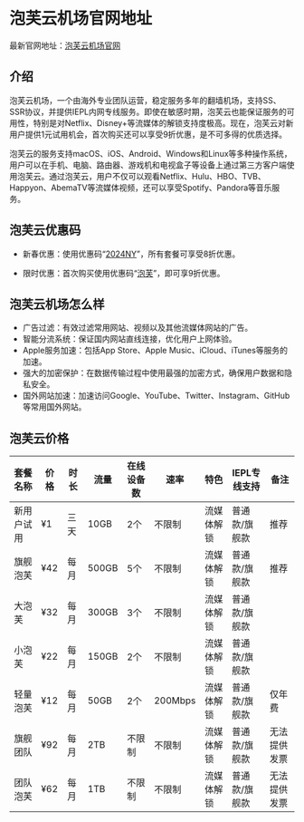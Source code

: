 # 泡芙云机场官网地址

最新官网地址：[泡芙云机场官网](https://www.paofu.cloud/auth/register?code=cRWY)


## 介绍

泡芙云机场，一个由海外专业团队运营，稳定服务多年的翻墙机场，支持SS、SSR协议，并提供IEPL内网专线服务。即使在敏感时期，泡芙云也能保证服务的可用性，特别是对Netflix、Disney+等流媒体的解锁支持度极高。现在，泡芙云对新用户提供1元试用机会，首次购买还可以享受9折优惠，是不可多得的优质选择。

泡芙云的服务支持macOS、iOS、Android、Windows和Linux等多种操作系统，用户可以在手机、电脑、路由器、游戏机和电视盒子等设备上通过第三方客户端使用泡芙云。通过泡芙云，用户不仅可以观看Netflix、Hulu、HBO、TVB、Happyon、AbemaTV等流媒体视频，还可以享受Spotify、Pandora等音乐服务。



## 泡芙云优惠码

- 新春优惠：使用优惠码“[2024NY](https://www.paofu.cloud/auth/register?code=cRWY)”，所有套餐可享受8折优惠。

- 限时优惠：首次购买使用优惠码“[泡芙](https://www.paofu.cloud/auth/register?code=cRWY)”，即可享9折优惠。

## 泡芙云机场怎么样


- 广告过滤：有效过滤常用网站、视频以及其他流媒体网站的广告。
- 智能分流系统：保证国内网站直线连接，优化用户上网体验。
- Apple服务加速：包括App Store、Apple Music、iCloud、iTunes等服务的加速。
- 强大的加密保护：在数据传输过程中使用最强的加密方式，确保用户数据和隐私安全。
- 国外网站加速：加速访问Google、YouTube、Twitter、Instagram、GitHub等常用国外网站。

## 泡芙云价格


| 套餐名称    | 价格  | 时长 | 流量     | 在线设备数     | 速率     | 特色         | IEPL专线支持        | 备注           |
|------------|------|-----|---------|-------------|---------|------------|-------------------|---------------|
| 新用户试用  | ¥1   | 三天 | 10GB    | 2个         | 不限制   | 流媒体解锁   | 普通款/旗舰款      | 推荐            |
| 旗舰泡芙    | ¥42  | 每月 | 500GB   | 5个         | 不限制   | 流媒体解锁   | 普通款/旗舰款      | 推荐            |
| 大泡芙      | ¥32  | 每月 | 300GB   | 3个         | 不限制   | 流媒体解锁   | 普通款/旗舰款      |                |
| 小泡芙      | ¥22  | 每月 | 150GB   | 2个         | 不限制   | 流媒体解锁   | 普通款/旗舰款      |                |
| 轻量泡芙    | ¥12  | 每月 | 50GB    | 2个         | 200Mbps | 流媒体解锁   | 普通款/旗舰款      | 仅年费         |
| 旗舰团队    | ¥92  | 每月 | 2TB     | 不限制       | 不限制   | 流媒体解锁   | 普通款/旗舰款      | 无法提供发票   |
| 团队泡芙    | ¥62  | 每月 | 1TB     | 不限制       | 不限制   | 流媒体解锁   | 普通款/旗舰款      | 无法提供发票   |

